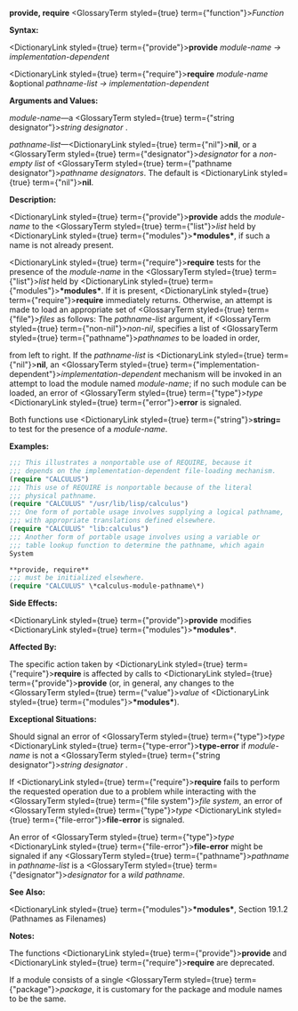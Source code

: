 **provide, require** <GlossaryTerm styled={true} term={"function"}><i>Function</i></GlossaryTerm> 



**Syntax:** 



<DictionaryLink styled={true} term={"provide"}><b>provide</b></DictionaryLink> *module-name → implementation-dependent* 



<DictionaryLink styled={true} term={"require"}><b>require</b></DictionaryLink> *module-name* &amp;optional *pathname-list → implementation-dependent* 



**Arguments and Values:** 



*module-name*—a <GlossaryTerm styled={true} term={"string designator"}><i>string designator</i></GlossaryTerm> . 



*pathname-list*—<DictionaryLink styled={true} term={"nil"}><b>nil</b></DictionaryLink>, or a <GlossaryTerm styled={true} term={"designator"}><i>designator</i></GlossaryTerm> for a *non-empty list* of <GlossaryTerm styled={true} term={"pathname designator"}><i>pathname designators</i></GlossaryTerm>. The default is <DictionaryLink styled={true} term={"nil"}><b>nil</b></DictionaryLink>. 



**Description:** 



<DictionaryLink styled={true} term={"provide"}><b>provide</b></DictionaryLink> adds the *module-name* to the <GlossaryTerm styled={true} term={"list"}><i>list</i></GlossaryTerm> held by <DictionaryLink styled={true} term={"modules"}><b>\*modules\*</b></DictionaryLink>, if such a name is not already present. 



<DictionaryLink styled={true} term={"require"}><b>require</b></DictionaryLink> tests for the presence of the *module-name* in the <GlossaryTerm styled={true} term={"list"}><i>list</i></GlossaryTerm> held by <DictionaryLink styled={true} term={"modules"}><b>\*modules\*</b></DictionaryLink>. If it is present, <DictionaryLink styled={true} term={"require"}><b>require</b></DictionaryLink> immediately returns. Otherwise, an attempt is made to load an appropriate set of <GlossaryTerm styled={true} term={"file"}><i>files</i></GlossaryTerm> as follows: The *pathname-list* argument, if <GlossaryTerm styled={true} term={"non-nil"}><i>non-nil</i></GlossaryTerm>, specifies a list of <GlossaryTerm styled={true} term={"pathname"}><i>pathnames</i></GlossaryTerm> to be loaded in order, 



from left to right. If the *pathname-list* is <DictionaryLink styled={true} term={"nil"}><b>nil</b></DictionaryLink>, an <GlossaryTerm styled={true} term={"implementation-dependent"}><i>implementation-dependent</i></GlossaryTerm> mechanism will be invoked in an attempt to load the module named *module-name*; if no such module can be loaded, an error of <GlossaryTerm styled={true} term={"type"}><i>type</i></GlossaryTerm> <DictionaryLink styled={true} term={"error"}><b>error</b></DictionaryLink> is signaled. 



Both functions use <DictionaryLink styled={true} term={"string"}><b>string=</b></DictionaryLink> to test for the presence of a *module-name*. 



**Examples:**
```lisp
;;; This illustrates a nonportable use of REQUIRE, because it 
;;; depends on the implementation-dependent file-loading mechanism. 
(require "CALCULUS") 
;;; This use of REQUIRE is nonportable because of the literal 
;;; physical pathname. 
(require "CALCULUS" "/usr/lib/lisp/calculus") 
;;; One form of portable usage involves supplying a logical pathname, 
;;; with appropriate translations defined elsewhere. 
(require "CALCULUS" "lib:calculus") 
;;; Another form of portable usage involves using a variable or 
;;; table lookup function to determine the pathname, which again 
System 

**provide, require** 
;;; must be initialized elsewhere. 
(require "CALCULUS" \*calculus-module-pathname\*) 
```
**Side Effects:** 



<DictionaryLink styled={true} term={"provide"}><b>provide</b></DictionaryLink> modifies <DictionaryLink styled={true} term={"modules"}><b>\*modules\*</b></DictionaryLink>. 



**Affected By:** 



The specific action taken by <DictionaryLink styled={true} term={"require"}><b>require</b></DictionaryLink> is affected by calls to <DictionaryLink styled={true} term={"provide"}><b>provide</b></DictionaryLink> (or, in general, any changes to the <GlossaryTerm styled={true} term={"value"}><i>value</i></GlossaryTerm> of <DictionaryLink styled={true} term={"modules"}><b>\*modules\*</b></DictionaryLink>). 



**Exceptional Situations:** 



Should signal an error of <GlossaryTerm styled={true} term={"type"}><i>type</i></GlossaryTerm> <DictionaryLink styled={true} term={"type-error"}><b>type-error</b></DictionaryLink> if *module-name* is not a <GlossaryTerm styled={true} term={"string designator"}><i>string designator</i></GlossaryTerm> . 



If <DictionaryLink styled={true} term={"require"}><b>require</b></DictionaryLink> fails to perform the requested operation due to a problem while interacting with the <GlossaryTerm styled={true} term={"file system"}><i>file system</i></GlossaryTerm>, an error of <GlossaryTerm styled={true} term={"type"}><i>type</i></GlossaryTerm> <DictionaryLink styled={true} term={"file-error"}><b>file-error</b></DictionaryLink> is signaled. 



An error of <GlossaryTerm styled={true} term={"type"}><i>type</i></GlossaryTerm> <DictionaryLink styled={true} term={"file-error"}><b>file-error</b></DictionaryLink> might be signaled if any <GlossaryTerm styled={true} term={"pathname"}><i>pathname</i></GlossaryTerm> in *pathname-list* is a <GlossaryTerm styled={true} term={"designator"}><i>designator</i></GlossaryTerm> for a *wild pathname*. 



**See Also:** 



<DictionaryLink styled={true} term={"modules"}><b>\*modules\*</b></DictionaryLink>, Section 19.1.2 (Pathnames as Filenames) 



**Notes:** 



The functions <DictionaryLink styled={true} term={"provide"}><b>provide</b></DictionaryLink> and <DictionaryLink styled={true} term={"require"}><b>require</b></DictionaryLink> are deprecated. 



If a module consists of a single <GlossaryTerm styled={true} term={"package"}><i>package</i></GlossaryTerm>, it is customary for the package and module names to be the same. 






